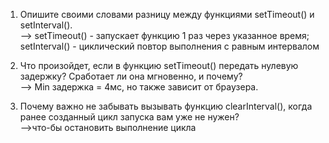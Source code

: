 1. Опишите своими словами разницу между функциями setTimeout() и setInterval().  
-->	setTimeout() - запускает функцию 1 раз через указанное время; setInterval() - циклический повтор выполнения с равным интервалом

2. Что произойдет, если в функцию setTimeout() передать нулевую задержку? Сработает ли она мгновенно, и почему?  
--> Min задержка = 4мс, но также зависит от браузера.

3. Почему важно не забывать вызывать функцию clearInterval(), когда ранее созданный цикл запуска вам уже не нужен?  
-->что-бы остановить выполнение цикла
